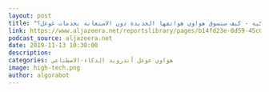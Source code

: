 ```yaml
---
layout: post
title: "حياة ذكية - كيف ستسوق هواوي هواتفها الجديدة دون الاستعانة بخدمات غوغل؟"
link: https://www.aljazeera.net/reportslibrary/pages/b14fd23e-0d59-45c0-82ca-a5533920f789
podcast_source: aljazeera.net
date: 2019-11-13 10:30:00
description: 
categories: هواوي غوغل أندرويد الذكاء-الاصطناعي
image: high-tech.png
author: algorabot
---
```

